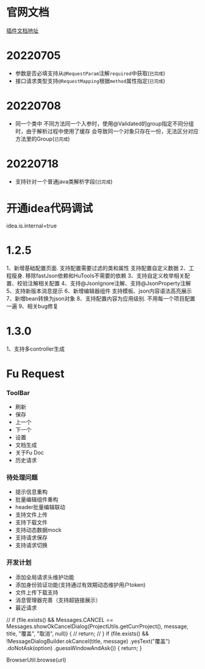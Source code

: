 # 官网文档

[插件文档地址](https://plugins.jetbrains.com/docs/intellij/welcome.html)

# 20220705

- 参数是否必填支持从`@RequestParam`注解`required`中获取(`已完成`)
- 接口请求类型支持`@RequestMapping`根据`method`属性指定(`已完成`)

# 20220708

- 同一个类中 不同方法同一个入参时，使用@Validated的group指定不同分组时，由于解析过程中使用了缓存  会导致同一个对象只存在一份，无法区分对应方法里的Group(`已完成`)


# 20220718

- 支持针对一个普通java类解析字段(`已完成`)


# 开通idea代码调试
idea.is.internal=true

# 1.2.5
1、新增基础配置页面. 支持配置需要过滤的类和属性 支持配置自定义数据
2、工程瘦身. 移除fastJson依赖和HuTools不需要的依赖
3、支持自定义枚举相关配置、校验注解相关配置
4、支持@JsonIgnore注解、支持@JsonProperty注解
5、支持新版本消息提示
6、新增编辑器组件 支持模板、json内容语法高亮展示
7、新增bean转换为json对象
8、支持配置内容为应用级别. 不用每一个项目配置一遍
9、相关bug修复


# 1.3.0
1、支持多controller生成



# Fu Request

### ToolBar
- 刷新
- 保存
- 上一个
- 下一个
- 设置
- 文档生成
- 关于Fu Doc
- 历史请求


### 待处理问题
- 提示信息重构
- 批量编辑组件重构
- header批量编辑联动
- 支持文件上传
- 支持下载文件
- 支持动态数据mock
- 支持请求保存
- 支持请求切换

### 开发计划
- 添加全局请求头维护功能
- 添加身份验证功能(支持通过有效期动态维护用户token)
- 文件上传下载支持
- 消息管理器完善（支持超链接展示）
- 最近请求







//                if (file.exists() && Messages.CANCEL == Messages.showOkCancelDialog(ProjectUtils.getCurrProject(), message, title, "覆盖", "取消", null)) {
//                    return;
//                }
if (file.exists() && !MessageDialogBuilder.okCancel(title, message)
.yesText("覆盖")
.doNotAsk(option)
.guessWindowAndAsk()) {
return;
}


BrowserUtil.browse(url)
